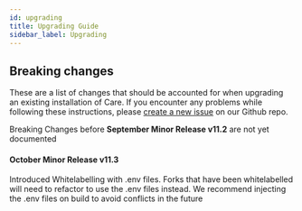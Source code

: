 ```yaml
---
id: upgrading
title: Upgrading Guide
sidebar_label: Upgrading
---
```


## Breaking changes

These are a list of changes that should be accounted for when upgrading an existing installation of Care. If you
encounter any problems while following these instructions, please [create a new issue](https://github.com/coronasafe/care_fe/issues/new/choose)
on our Github repo.

Breaking Changes before **September Minor Release v11.2** are not yet documented

#### October Minor Release v11.3

Introduced Whitelabelling with .env files. Forks that have been whitelabelled will need to refactor to use the .env files instead. We recommend injecting the .env files on build to avoid conflicts in the future
